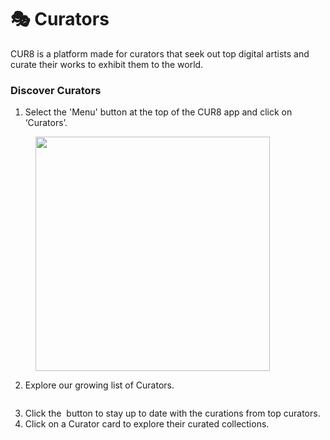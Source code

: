 # 🎭 Curators

CUR8 is a platform made for curators that seek out top digital artists and curate their works to exhibit them to the world.

### Discover Curators



1. Select the 'Menu' button at the top of the CUR8 app and click on ‘Curators’.

<figure><img src="../.gitbook/assets/Screenshot 2025-01-13 at 14.34.53.png" alt="" width="375"><figcaption></figcaption></figure>

2. Explore our growing list of Curators.

<figure><img src="../.gitbook/assets/Screenshot 2025-01-03 at 14.03.39.png" alt=""><figcaption></figcaption></figure>

3. Click the <img src="../.gitbook/assets/Screenshot 2025-01-03 at 13.56.17.png" alt="" data-size="line"> button to stay up to date with the curations from top curators.
4. Click on a Curator card to explore their curated collections.&#x20;

<figure><img src="../.gitbook/assets/Screenshot 2025-01-03 at 14.04.45.png" alt=""><figcaption></figcaption></figure>
